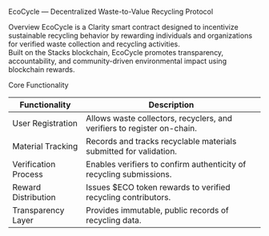 EcoCycle — Decentralized Waste-to-Value Recycling Protocol

Overview
EcoCycle is a Clarity smart contract designed to incentivize sustainable recycling behavior by rewarding individuals and organizations for verified waste collection and recycling activities.  
Built on the Stacks blockchain, EcoCycle promotes transparency, accountability, and community-driven environmental impact using blockchain rewards.



Core Functionality

| Functionality | Description |
|----------------|-------------|
| User Registration | Allows waste collectors, recyclers, and verifiers to register on-chain. |
| Material Tracking | Records and tracks recyclable materials submitted for validation. |
| Verification Process | Enables verifiers to confirm authenticity of recycling submissions. |
| Reward Distribution | Issues $ECO token rewards to verified recycling contributors. |
| Transparency Layer | Provides immutable, public records of recycling data. |


